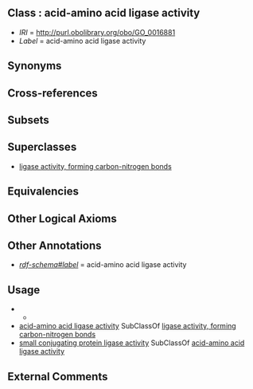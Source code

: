 
## Class : acid-amino acid ligase activity

 * *IRI* = http://purl.obolibrary.org/obo/GO_0016881
 * *Label* = acid-amino acid ligase activity

## Synonyms


## Cross-references


## Subsets


## Superclasses

 * [ligase activity, forming carbon-nitrogen bonds](../../GO/79/GO_0016879.md)

## Equivalencies


## Other Logical Axioms


## Other Annotations

 * *[rdf-schema#label](../../el/rdf-schema#label.md)* = acid-amino acid ligase activity

## Usage

 * -
 * [acid-amino acid ligase activity](../../GO/81/GO_0016881.md) SubClassOf [ligase activity, forming carbon-nitrogen bonds](../../GO/79/GO_0016879.md)
 * [small conjugating protein ligase activity](../../GO/87/GO_0019787.md) SubClassOf [acid-amino acid ligase activity](../../GO/81/GO_0016881.md)

## External Comments

